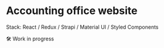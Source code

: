 # Accounting office website

Stack: React / Redux / Strapi / Material UI / Styled Components 

:hammer_and_wrench: Work in progress
